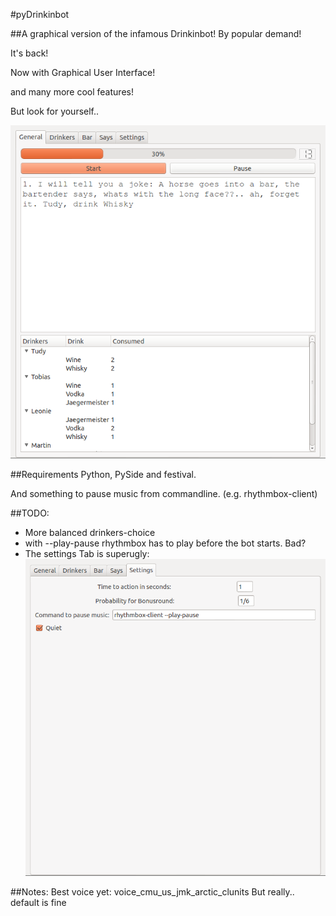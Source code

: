 #pyDrinkinbot

##A graphical version of the infamous Drinkinbot!
By popular demand! 

It's back! 

Now with Graphical User Interface! 

and many more cool features!

But look for yourself..

![The Bot!](/screens/bot.png "The Bot!")


##Requirements
Python, PySide and festival.

And something to pause music from commandline. (e.g. rhythmbox-client)

##TODO:
 - More balanced drinkers-choice
 - with --play-pause rhythmbox has to play before the bot starts.
    Bad?
 - The settings Tab is superugly:
![Ugly Settings](/screens/settings.png "Ugly Settings...")

##Notes:
Best voice yet: voice_cmu_us_jmk_arctic_clunits
But really.. default is fine
